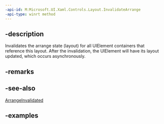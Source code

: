 ```yaml
---
-api-id: M:Microsoft.UI.Xaml.Controls.Layout.InvalidateArrange
-api-type: winrt method
---
```


## -description

Invalidates the arrange state (layout) for all UIElement containers that reference this layout. After the invalidation, the UIElement will have its layout updated, which occurs asynchronously.

## -remarks

## -see-also

[ArrangeInvalidated](layout_arrangeinvalidated.md)

## -examples

